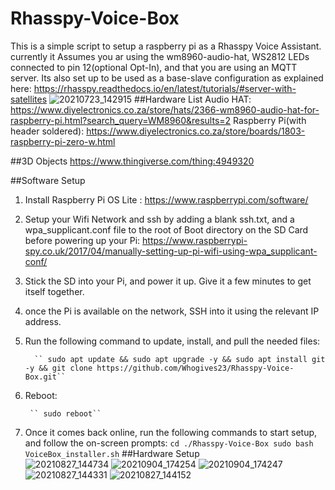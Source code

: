 # Rhasspy-Voice-Box
This is a simple script to setup a raspberry pi as a Rhasspy Voice Assistant.
currently it Assumes you ar using the wm8960-audio-hat, WS2812 LEDs connected to pin 12(optional Opt-In), and that you are using an MQTT server. Its also set up to be used as a base-slave configuration as explained here: https://rhasspy.readthedocs.io/en/latest/tutorials/#server-with-satellites
![20210723_142915](https://user-images.githubusercontent.com/46109936/132101795-ab6fc0a8-ee79-4e48-94f4-013428607ab8.jpg)
##Hardware List
Audio HAT:
https://www.diyelectronics.co.za/store/hats/2366-wm8960-audio-hat-for-raspberry-pi.html?search_query=WM8960&results=2
Raspberry Pi(with header soldered):
https://www.diyelectronics.co.za/store/boards/1803-raspberry-pi-zero-w.html

##3D Objects
https://www.thingiverse.com/thing:4949320

##Software Setup
1. Install Raspberry Pi OS Lite : https://www.raspberrypi.com/software/
2. Setup your Wifi Network and ssh by adding a blank ssh.txt, and a wpa_supplicant.conf file to the root of Boot directory on the SD Card before powering up your Pi:
https://www.raspberrypi-spy.co.uk/2017/04/manually-setting-up-pi-wifi-using-wpa_supplicant-conf/
3. Stick the SD into your Pi, and power it up. Give it a few minutes to get itself together.
4. once the Pi is available on the network, SSH into it using the relevant IP address.
5. Run the following command to update, install, and pull the needed files:
         
         `` sudo apt update && sudo apt upgrade -y && sudo apt install git -y && git clone https://github.com/Whogives23/Rhasspy-Voice-Box.git``
6. Reboot:
        
        `` sudo reboot``
7. Once it comes back online, run the following commands to start setup, and follow the on-screen prompts:
          ```
          cd ./Rhasspy-Voice-Box
          sudo bash VoiceBox_installer.sh
          ```
##Hardware Setup          
![20210827_144734](https://user-images.githubusercontent.com/46109936/132100676-1383e2bf-b027-407b-a615-2ba236f68812.jpg)
![20210904_174254](https://user-images.githubusercontent.com/46109936/132100684-104d979a-36a5-4e67-b8b0-9ba1321778e0.jpg)
![20210904_174247](https://user-images.githubusercontent.com/46109936/132100687-b369be40-f5fa-4d7e-a9fd-eea92693af01.jpg)
![20210827_144331](https://user-images.githubusercontent.com/46109936/132100689-2015de03-6c46-4de1-9820-88657e78b13c.jpg)
![20210827_144152](https://user-images.githubusercontent.com/46109936/132100690-790d4188-8b4d-44c1-8b9b-192172375dad.jpg)
